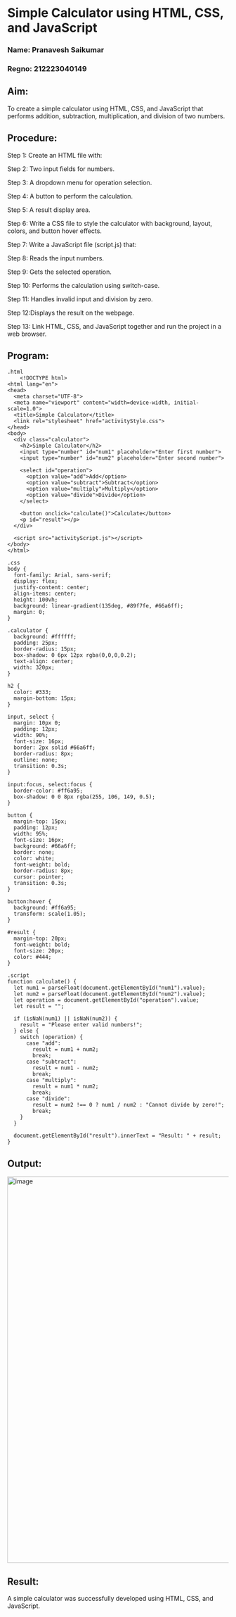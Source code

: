 # Simple Calculator using HTML, CSS, and JavaScript

### Name: Pranavesh Saikumar

### Regno: 212223040149

## Aim:
To create a simple calculator using HTML, CSS, and JavaScript that performs addition, subtraction, multiplication, and division of two numbers.

## Procedure:
Step 1: Create an HTML file with:

Step 2: Two input fields for numbers.

Step 3: A dropdown menu for operation selection.

Step 4: A button to perform the calculation.

Step 5: A result display area.

Step 6: Write a CSS file to style the calculator with background, layout, colors, and button hover effects.

Step 7: Write a JavaScript file (script.js) that:

Step 8: Reads the input numbers.

Step 9: Gets the selected operation.

Step 10: Performs the calculation using switch-case.

Step 11: Handles invalid input and division by zero.

Step 12:Displays the result on the webpage.

Step 13: Link HTML, CSS, and JavaScript together and run the project in a web browser.
## Program:
```
.html
    <!DOCTYPE html>
<html lang="en">
<head>
  <meta charset="UTF-8">
  <meta name="viewport" content="width=device-width, initial-scale=1.0">
  <title>Simple Calculator</title>
  <link rel="stylesheet" href="activityStyle.css">
</head>
<body>
  <div class="calculator">
    <h2>Simple Calculator</h2>
    <input type="number" id="num1" placeholder="Enter first number">
    <input type="number" id="num2" placeholder="Enter second number">
    
    <select id="operation">
      <option value="add">Add</option>
      <option value="subtract">Subtract</option>
      <option value="multiply">Multiply</option>
      <option value="divide">Divide</option>
    </select>
    
    <button onclick="calculate()">Calculate</button>
    <p id="result"></p>
  </div>

  <script src="activityScript.js"></script>
</body>
</html>
```
```
.css
body {
  font-family: Arial, sans-serif;
  display: flex;
  justify-content: center;
  align-items: center;
  height: 100vh;
  background: linear-gradient(135deg, #89f7fe, #66a6ff);
  margin: 0;
}

.calculator {
  background: #ffffff;
  padding: 25px;
  border-radius: 15px;
  box-shadow: 0 6px 12px rgba(0,0,0,0.2);
  text-align: center;
  width: 320px;
}

h2 {
  color: #333;
  margin-bottom: 15px;
}

input, select {
  margin: 10px 0;
  padding: 12px;
  width: 90%;
  font-size: 16px;
  border: 2px solid #66a6ff;
  border-radius: 8px;
  outline: none;
  transition: 0.3s;
}

input:focus, select:focus {
  border-color: #ff6a95;
  box-shadow: 0 0 8px rgba(255, 106, 149, 0.5);
}

button {
  margin-top: 15px;
  padding: 12px;
  width: 95%;
  font-size: 16px;
  background: #66a6ff;
  border: none;
  color: white;
  font-weight: bold;
  border-radius: 8px;
  cursor: pointer;
  transition: 0.3s;
}

button:hover {
  background: #ff6a95;
  transform: scale(1.05);
}

#result {
  margin-top: 20px;
  font-weight: bold;
  font-size: 20px;
  color: #444;
}
```
```
.script
function calculate() {
  let num1 = parseFloat(document.getElementById("num1").value);
  let num2 = parseFloat(document.getElementById("num2").value);
  let operation = document.getElementById("operation").value;
  let result = "";

  if (isNaN(num1) || isNaN(num2)) {
    result = "Please enter valid numbers!";
  } else {
    switch (operation) {
      case "add":
        result = num1 + num2;
        break;
      case "subtract":
        result = num1 - num2;
        break;
      case "multiply":
        result = num1 * num2;
        break;
      case "divide":
        result = num2 !== 0 ? num1 / num2 : "Cannot divide by zero!";
        break;
    }
  }

  document.getElementById("result").innerText = "Result: " + result;
}
```

## Output:
<img width="1208" height="878" alt="image" src="https://github.com/user-attachments/assets/656a8f9f-ee46-4230-a266-415ae3d36e25" />


## Result:
A simple calculator was successfully developed using HTML, CSS, and JavaScript.
